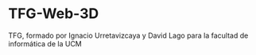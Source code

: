 # TFG-Web-3D
TFG, formado por Ignacio Urretavizcaya y David Lago para la facultad de informática de la UCM
